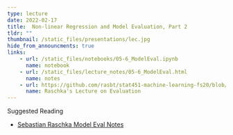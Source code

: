 ```yaml
---
type: lecture
date: 2022-02-17
title:  Non-linear Regression and Model Evaluation, Part 2
tldr: ""
thumbnail: /static_files/presentations/lec.jpg
hide_from_announcments: true
links: 
    - url: /static_files/notebooks/05-6_ModelEval.ipynb
      name: notebook
    - url: /static_files/lecture_notes/05-6_ModelEval.html
      name: notes
    - url: https://github.com/rasbt/stat451-machine-learning-fs20/blob/master/L09/09-eval2-ci__slides.pdf
      name: Raschka's Lecture on Evaluation
---
```


Suggested Reading
- [Sebastian Raschka Model Eval Notes](https://github.com/rasbt/stat451-machine-learning-fs20/blob/master/L09/09-eval2-ci__notes.pdf)